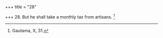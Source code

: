 +++
title = "28"

+++
28. But he shall take a monthly tax from artisans. [^20] 


[^20]:  Gautama, X, 31.
